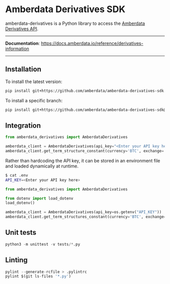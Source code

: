 # Amberdata Derivatives SDK

amberdata-derivatives is a Python library to access the [Amberdata Derivatives API](https://docs.amberdata.io/reference/derivatives-information).

---

**Documentation**: https://docs.amberdata.io/reference/derivatives-information

---

## Installation

To install the latest version:
```bash
pip install git+https://github.com/amberdata/amberdata-derivatives-sdk.git
```

To install a specific branch:
```bash
pip install git+https://github.com/amberdata/amberdata-derivatives-sdk@1.0.3
```

## Integration

```python
from amberdata_derivatives import AmberdataDerivatives

amberdata_client = AmberdataDerivatives(api_key="<Enter your API key here>")
amberdata_client.get_term_structure_constant(currency='BTC', exchange='deribit')
```

Rather than hardcoding the API key, it can be stored in an environment file and loaded dynamically at runtime.

```bash
$ cat .env
API_KEY=<Enter your API key here>
```

```python
from amberdata_derivatives import AmberdataDerivatives

from dotenv import load_dotenv
load_dotenv()

amberdata_client = AmberdataDerivatives(api_key=os.getenv("API_KEY"))
amberdata_client.get_term_structures_constant(currency='BTC', exchange='deribit')
```

## Unit tests

```python
python3 -m unittest -v tests/*.py
```

## Linting

```python
pylint --generate-rcfile > .pylintrc
pylint $(git ls-files '*.py')
```
